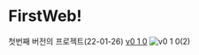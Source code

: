 # FirstWeb!
첫번째 버전의 프로젝트(22-01-26)
[v0 1 0](https://user-images.githubusercontent.com/91406371/151172220-e808b443-a54e-4275-b3de-db6ad843ed44.jpg)
![v0 1 0(2)](https://user-images.githubusercontent.com/91406371/151172330-3f4a718d-fef4-45c1-9502-aea3b473453c.jpg)
